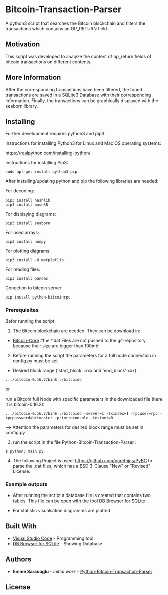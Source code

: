 # Bitcoin-Transaction-Parser
A python3 script that searches the Bitcoin blockchain and filters the transactions which contains an OP_RETURN field.

## Motivation
This script was developed to analyze the content of op_return fields of bitcoin transactions on different contents.
## More Information

After the corresponding transactions have been filtered, the found transactions are saved in a SQLite3 Database with their corresponding information. Finally, the transactions can be graphically displayed with the seaborn library.

##  Installing
Further development requires python3 and pip3.

Instructions for installing Python3 for Linux and Mac OS operating systems:

https://realpython.com/installing-python/


Instructions for installing Pip3:

```
sudo apt-get install python3-pip
```

After installing/updating python and pip the following libraries are needed:

For decoding:
```
pip3 install hashlib
pip3 install base58
```

For displaying diagrams:
```
pip3 install seaborn
```

For used arrays:
```
pip3 install numpy
```

For plotting diagrams:
```
pip3 install -U matplotlib
```

For reading files:
```
pip3 install pandas
```

Conection to bitcoin server:
```
pip install python-bitcoinrpc
```

### Prerequisites

Befor running the script 

1. The Bitcoin blockchain are needed. They can be download in:
* [Bitcoin-Core](https://bitcoin.org/de/download)
#the *.dat Files are not pushed to the git-repository because their size are bigger than 100mb!

2. Before running the script the parameters for a full node connection in config.py must be set
- Desired block range ('start_block' :xxx  and  'end_block':xxx) 

```
.../bitcoin-0.16.2/bin$ ./bitcoind 
```

or 

 run a Bitcoin full Node with specific parameters in the downloaded file (here it is bitcoin-0.16.2):
 
```
.../bitcoin-0.16.2/bin$ ./bitcoind -server=1 -txindex=1 -rpcuser=rpc -rpcpassword=bitmaster -printtoconsole -testnet=0 
```
--> Attention the parameters for desired block range must be set in config.py

3. run the script in the file Python-Bitcoin-Transaction-Parser :
```
$ python3 main.py
```

4. The following Project is used: https://github.com/garethjns/PyBC to parse the .dat files, which has a BSD 3-Clause "New" or "Revised" License.

### Example outputs

- After running the script a database file is created that contains two tables. This file can be open with the tool [DB Browser for SQLite](https://sqlitebrowser.org)

- For statistic visualsation diagramms are plotted

## Built With

* [Visual Studio Code](https://code.visualstudio.com) - Programming tool
* [DB Browser for SQLite](https://sqlitebrowser.org) - Showing Database



## Authors

* **Emine Saracoglu** - *Initial work* - [Python-Bitcoin-Transaction-Parser](https://github.com/MericD/Python-Bitcoin-Transaction-Parser.git)

## License

